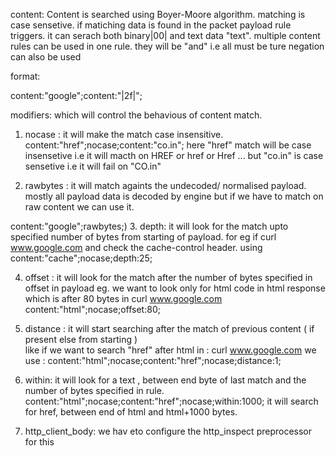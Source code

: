 
content:
  Content is searched using Boyer-Moore algorithm.
  matching is case sensetive.
  if matiching data is found in the packet payload rule triggers.
  it can serach both binary|00| and text data "text".
  multiple content rules can be used in one rule. they will be "and" i.e all must be ture
  negation can also be used 
  
  format:  
  
  content:"google";content:"|2f|";
  
  modifiers: which will control the behavious of content match.
  
  1. nocase : it will make the match case insensitive.
    content:"href";nocase;content:"co.in";
    here "href" match will be case insensetive i.e it will macth on HREF or href or Href ... but "co.in" is case sensetive i.e it  will fail on "CO.in" 
  
  2. rawbytes : it will match againts the undecoded/ normalised payload. mostly all payload data is decoded by engine but if we have to match on raw content we can use it.
  
  content:"google";rawbytes;)
  3. depth: it will look for the match upto specified number of bytes from starting of payload.
  for eg if curl  www.google.com and 
  check the cache-control header. using   content:"cache";nocase;depth:25;

  4. offset :  it will look for the match after the number of bytes specified in offset in payload
      eg. we want to look only for html code in html response which is after 80 bytes in 
      curl  www.google.com
      content:"html";nocase;offset:80;
  5. distance : it will start searching after the match of previous content ( if present else from starting )   
like if we want to search "href" after html in :  curl  www.google.com 
we use : content:"html";nocase;content:"href";nocase;distance:1;
      
  6. within: it will look for a text , between end byte of last match and the number of bytes specified in rule.
    content:"html";nocase;content:"href";nocase;within:1000;
    it will search for href, between end of html and html+1000 bytes.
  
  7.  http_client_body: we hav eto configure the http_inspect preprocessor for this 
